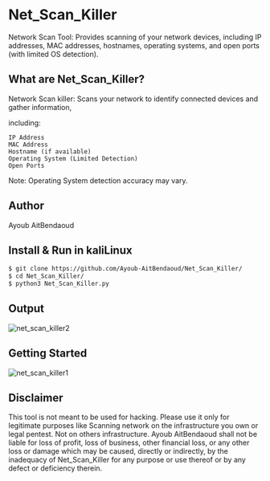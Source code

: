 # Net_Scan_Killer
Network Scan Tool: Provides scanning of your network devices, including IP addresses, MAC addresses, hostnames, operating systems, and open ports (with limited OS detection).
## What are Net_Scan_Killer?
Network Scan killer: Scans your network to identify connected devices and gather information,

 including:

    IP Address
    MAC Address
    Hostname (if available)
    Operating System (Limited Detection)
    Open Ports

Note: Operating System detection accuracy may vary.
## Author
Ayoub AitBendaoud
## Install  & Run in kaliLinux
```sh
$ git clone https://github.com/Ayoub-AitBendaoud/Net_Scan_Killer/
$ cd Net_Scan_Killer/
$ python3 Net_Scan_Killer.py
```
## Output
![net_scan_killer2](https://github.com/Ayoub-AitBendaoud/Net_Scan_Killer/assets/161057716/2cf25dde-4ef9-44a4-9986-119cf083d37f)
## Getting Started
![net_scan_killer1](https://github.com/Ayoub-AitBendaoud/Net_Scan_Killer/assets/161057716/d1f53e92-04e0-48d1-ab54-b61ae5925eb6)
## Disclaimer
This tool is not meant to be used for hacking. Please use it only for legitimate purposes like Scanning network on the infrastructure you own or legal pentest. Not on others infrastructure. Ayoub AitBendaoud shall not be liable for loss of profit, loss of business, other financial loss, or any other loss or damage which may be caused, directly or indirectly, by the inadequacy of Net_Scan_Killer for any purpose or use thereof or by any defect or deficiency therein.
